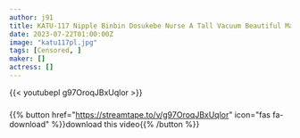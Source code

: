 ```yaml
---
author: j91
title: KATU-117 Nipple Binbin Dosukebe Nurse A Tall Vacuum Beautiful Mature Woman Will Provide Sexual Nursing
date: 2023-07-22T01:00:00Z
image: "katu117pl.jpg"
tags: [Censored, ]
maker: []
actress: []
---
```



{{< youtubepl g97OroqJBxUqlor >}}
###

{{% button href="https://streamtape.to/v/g97OroqJBxUqlor" icon="fas fa-download" %}}download this video{{% /button %}}
